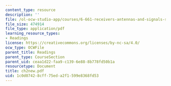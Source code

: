 ```yaml
---
content_type: resource
description: ''
file: /ol-ocw-studio-app/courses/6-661-receivers-antennas-and-signals-spring-2003/1c0d07428cff75eda2f1599e8368fd53_ch2new.pdf
file_size: 474914
file_type: application/pdf
learning_resource_types:
- Readings
license: https://creativecommons.org/licenses/by-nc-sa/4.0/
ocw_type: OCWFile
parent_title: Readings
parent_type: CourseSection
parent_uid: ceaa1d22-faa9-c139-6e88-8b778fd50b1a
resourcetype: Document
title: ch2new.pdf
uid: 1c0d0742-8cff-75ed-a2f1-599e8368fd53
---
```

